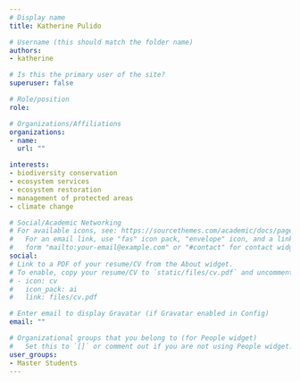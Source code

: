 ```yaml
---
# Display name
title: Katherine Pulido

# Username (this should match the folder name)
authors:
- katherine

# Is this the primary user of the site?
superuser: false

# Role/position
role:

# Organizations/Affiliations
organizations:
- name:
  url: ""

interests:
- biodiversity conservation
- ecosystem services
- ecosystem restoration
- management of protected areas
- climate change

# Social/Academic Networking
# For available icons, see: https://sourcethemes.com/academic/docs/page-builder/#icons
#   For an email link, use "fas" icon pack, "envelope" icon, and a link in the
#   form "mailto:your-email@example.com" or "#contact" for contact widget.
social:
# Link to a PDF of your resume/CV from the About widget.
# To enable, copy your resume/CV to `static/files/cv.pdf` and uncomment the lines below.
# - icon: cv
#   icon_pack: ai
#   link: files/cv.pdf

# Enter email to display Gravatar (if Gravatar enabled in Config)
email: ""

# Organizational groups that you belong to (for People widget)
#   Set this to `[]` or comment out if you are not using People widget.
user_groups:
- Master Students
---
```

